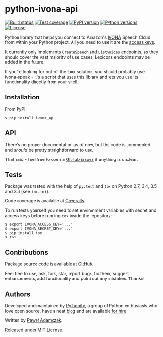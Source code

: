 # python-ivona-api
[![Build status](https://img.shields.io/travis/Pythonity/python-ivona-api.svg)][travis]
[![Test coverage](https://img.shields.io/coveralls/Pythonity/python-ivona-api.svg)][coveralls]
[![PyPI version](https://img.shields.io/pypi/v/ivona_api.svg)][pypi]
[![Python versions](https://img.shields.io/pypi/pyversions/ivona_api.svg)][pypi]
[![License](https://img.shields.io/github/license/Pythonity/python-ivona-api.svg)][license]

Python library that helps you connect to Amazon's [IVONA][ivona] Speech Cloud
from within your Python project. All you need to use it are the
[access keys][ivona keys].

It currently only implements `CreateSpeech` and `ListVoices` endpoints,
as they should cover the vast majority of use cases. Lexicons endpoints
may be added in the future.

If you're looking for out-of-the-box solution, you should probably use
[ivona-speak][ivona speak] - it's a script that uses this library and lets you
use its functionality directly from your shell.

## Installation
From PyPI:

```
$ pip install ivona_api
```

## API
There's no proper documentation as of now, but the code is commented and
*should* be pretty straightforward to use.

That said - feel free to open a [GitHub issues][github add issue] if anything
is unclear.

## Tests
Package was tested with the help of `py.test` and `tox` on Python 2.7, 3.4, 3.5
and 3.6 (see `tox.ini`).

Code coverage is available at [Coveralls][coveralls].

To run tests yourself you need to set environment variables with secret
and access keys before running `tox` inside the repository:

```shell
$ export IVONA_ACCESS_KEY='...'
$ export IVONA_SECRET_KEY='...'
$ pip install tox
$ tox
```

## Contributions
Package source code is available at [GitHub][github].

Feel free to use, ask, fork, star, report bugs, fix them, suggest enhancements,
add functionality and point out any mistakes. Thanks!

## Authors
Developed and maintained by [Pythonity][pythonity], a group of Python
enthusiasts who love open source, have a neat [blog][pythonity blog] and are
available [for hire][pythonity].

Written by [Paweł Adamczak][pawelad].

Released under [MIT License][license].


[coveralls]: https://coveralls.io/github/Pythonity/python-ivona-api
[github]: https://github.com/Pythonity/python-ivona-api
[github add issue]: https://github.com/Pythonity/python-ivona-api/issues/new
[ivona keys]: http://developer.ivona.com/en/speechcloud/introduction.html#Credentials
[ivona speak]: https://github.com/Pythonity/ivona-speak
[ivona]: https://www.ivona.com/
[license]: https://github.com/Pythonity/python-ivona-api/blob/master/LICENSE
[pawelad]: https://github.com/pawelad
[pypi]: https://pypi.python.org/pypi/ivona_api
[pythonity]: https://pythonity.com/
[pythonity blog]: http://blog.pythonity.com/
[travis]: https://travis-ci.org/Pythonity/python-ivona-api
